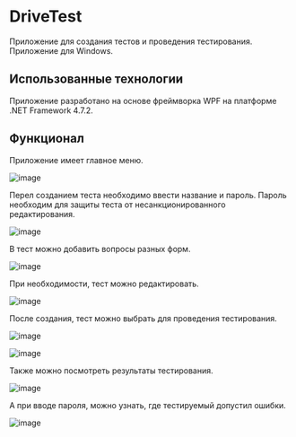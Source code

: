# DriveTest
Приложение для создания тестов и проведения тестирования. Приложение для Windows.

## Использованные технологии
Приложение разработано на основе фреймворка WPF на платформе .NET Framework 4.7.2.

## Функционал
Приложение имеет главное меню.

![image](https://github.com/M0untain13/DriveTest/assets/125659198/57216d31-7107-4ab7-8d93-7a266c07a4d3)

Перел созданием теста необходимо ввести название и пароль. Пароль необходим для защиты теста от несанкционированного редактирования.

![image](https://github.com/M0untain13/DriveTest/assets/125659198/499731ca-cbe6-486d-95d5-ef71674ea2f4)

В тест можно добавить вопросы разных форм.

![image](https://github.com/M0untain13/DriveTest/assets/125659198/a00f25dc-f38c-4634-aa82-02bccd5fd62e)

При необходимости, тест можно редактировать.

![image](https://github.com/M0untain13/DriveTest/assets/125659198/68e90d89-f075-4f00-a965-0643ae8f079d)

После создания, тест можно выбрать для проведения тестирования.

![image](https://github.com/M0untain13/DriveTest/assets/125659198/58ecef77-eeaf-4426-afa1-28bcae8b8ccf)

![image](https://github.com/M0untain13/DriveTest/assets/125659198/a4e68e2a-c7f9-4a68-9c77-f03dedeae55d)

Также можно посмотреть результаты тестирования.

![image](https://github.com/M0untain13/DriveTest/assets/125659198/4f1c0412-0364-4f9a-a7a5-f3746819f2ac)

А при вводе пароля, можно узнать, где тестируемый допустил ошибки.

![image](https://github.com/M0untain13/DriveTest/assets/125659198/492eaca9-4241-482d-bf5d-3dbc9d1f2216)
